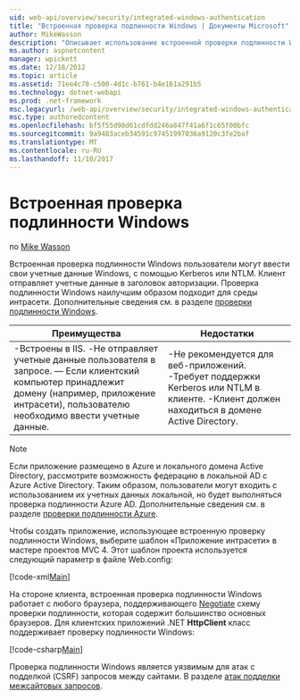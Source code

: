 ```yaml
---
uid: web-api/overview/security/integrated-windows-authentication
title: "Встроенная проверка подлинности Windows | Документы Microsoft"
author: MikeWasson
description: "Описывает использование встроенной проверки подлинности Windows в ASP.NET Web API."
ms.author: aspnetcontent
manager: wpickett
ms.date: 12/18/2012
ms.topic: article
ms.assetid: 71ee4c78-c500-4d1c-b761-b4e161a291b5
ms.technology: dotnet-webapi
ms.prod: .net-framework
msc.legacyurl: /web-api/overview/security/integrated-windows-authentication
msc.type: authoredcontent
ms.openlocfilehash: bf5f55d98d61cdfdd246a847f41a6f1c65f00bfc
ms.sourcegitcommit: 9a9483aceb34591c97451997036a9120c3fe2baf
ms.translationtype: MT
ms.contentlocale: ru-RU
ms.lasthandoff: 11/10/2017
---
```

<a name="integrated-windows-authentication"></a>Встроенная проверка подлинности Windows
====================
по [Mike Wasson](https://github.com/MikeWasson)

Встроенная проверка подлинности Windows пользователи могут ввести свои учетные данные Windows, с помощью Kerberos или NTLM. Клиент отправляет учетные данные в заголовок авторизации. Проверка подлинности Windows наилучшим образом подходит для среды интрасети. Дополнительные сведения см. в разделе [проверки подлинности Windows](https://www.iis.net/configreference/system.webserver/security/authentication/windowsauthentication).

| Преимущества | Недостатки |
| --- | --- |
| -Встроены в IIS. -Не отправляет учетные данные пользователя в запросе. — Если клиентский компьютер принадлежит домену (например, приложение интрасети), пользователю необходимо ввести учетные данные. | -Не рекомендуется для веб-приложений. -Требует поддержки Kerberos или NTLM в клиенте. -Клиент должен находиться в домене Active Directory. |

> [!NOTE]
> Если приложение размещено в Azure и локального домена Active Directory, рассмотрите возможность федерацию в локальной AD с Azure Active Directory. Таким образом, пользователи могут входить с использованием их учетных данных локальной, но будет выполняться проверка подлинности Azure AD. Дополнительные сведения см. в разделе [проверки подлинности Azure](../../../visual-studio/overview/2012/windows-azure-authentication.md).


Чтобы создать приложение, использующее встроенную проверку подлинности Windows, выберите шаблон «Приложение интрасети» в мастере проектов MVC 4. Этот шаблон проекта используется следующий параметр в файле Web.config:

[!code-xml[Main](integrated-windows-authentication/samples/sample1.xml)]

На стороне клиента, встроенная проверка подлинности Windows работает с любого браузера, поддерживающего [Negotiate](http://www.ietf.org/rfc/rfc4559.txt) схему проверки подлинности, которая содержит большинство основных браузеров. Для клиентских приложений .NET **HttpClient** класс поддерживает проверку подлинности Windows:

[!code-csharp[Main](integrated-windows-authentication/samples/sample2.cs)]

Проверка подлинности Windows является уязвимым для атак с подделкой (CSRF) запросов между сайтами. В разделе [атак подделки межсайтовых запросов](preventing-cross-site-request-forgery-csrf-attacks.md).
